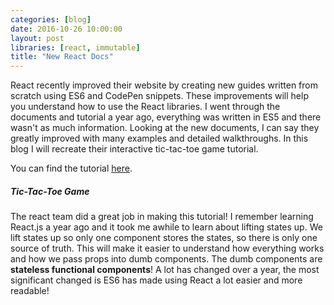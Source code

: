 ```yaml
---
categories: [blog]
date: 2016-10-26 10:00:00
layout: post
libraries: [react, immutable]
title: "New React Docs"
---
```


React recently improved their website by creating new guides written from scratch using ES6 and CodePen snippets. These improvements will help you understand how to use the React libraries. I went through the documents and tutorial a year ago, everything was written in ES5 and there wasn't as much information. Looking at the new documents, I can say they greatly improved with many examples and detailed walkthroughs. In this blog I will recreate their interactive tic-tac-toe game tutorial.

You can find the tutorial <a href="https://facebook.github.io/react/tutorial/tutorial.html" target="_blank">here</a>.

##### Tic-Tac-Toe Game

<div id="root"></div>

The react team did a great job in making this tutorial! I remember learning React.js a year ago and it took me awhile to learn about lifting states up. We lift states up so only one component stores the states, so there is only one source of truth. This will make it easier to understand how everything works and how we pass props into dumb components. The dumb components are __stateless functional components__! A lot has changed over a year, the most significant changed is ES6 has made using React a lot easier and more readable!

<script type="text/babel">
  $( document ).ready(function() {
    function Square(props) {
      return (
        <button className="square" onClick={() => props.onClick()}>
          {props.value}
        </button>
      );
    }

    function Board(props) {
      function renderSquare(row,col) {
        return <Square value={props.squares[row][col].value} onClick={() => props.onClick(row,col)}/>;
      }

      function renderSquares (row, col) {
        let render = [];
        for (let i = 0; i < row; i++) {
          let cells = [];
          for (let j = 0; j < col; j++) {
            cells.push(renderSquare(i,j));  
          }
          render.push(<div key={i} className="board-row">{ cells }</div>);
        }
        return render;
      }

      return (
        <div>
          {renderSquares(3,3)}
        </div>
      );
    }

    class Game extends React.Component {
      constructor() {
        super();
        this.state = {
          history: [{
            squares: this.createSquares(3,3),
            movedLocation: null,
            player: null
          }],
          xIsNext: true,
          stepNumber: 0,
          isAscend: true
        }
      }

      handleClick(row,col) {
        let history = window.Immutable.fromJS(this.state.history).toJS().slice(0, this.state.stepNumber + 1);
        let current = history[history.length - 1];
        const squares = window.Immutable.fromJS(current.squares).toJS();
        if (calculateWinner(squares) || squares[row][col].value) {
          return;
        }
        squares[row][col].value = this.state.xIsNext ? 'X' : 'O';
        let location = `(${row},${col})`;
        this.setState({
          history: history.concat([{
            squares: squares,
            movedLocation: location,
            player: this.state.xIsNext ? 'X' : 'O'
          }]),
          xIsNext: !this.state.xIsNext,
          stepNumber: history.length
        });
      }

      jumpTo(event,step) {
        event.preventDefault();
        this.setState({
          stepNumber: step,
          xIsNext: (step % 2) ? false : true
        });
      }

      createSquares(numbersOfRows, numbersOfColumns) {
        let array = new Array(numbersOfRows);

        for (let i = 0; i < numbersOfRows; i++) {
          array[i] = new Array(numbersOfColumns);
          for (let j = 0; j < numbersOfColumns; j++) {
            array[i][j] = {
                column: j,
                  row: i,
                  value: null
              };
          }
        }

        return array;
      };

      handleToggle() {
        this.setState({
          isAscend: !this.state.isAscend
        });
      }

      render() {
        const history = this.state.history;
        const current = history[this.state.stepNumber];
        const winner = calculateWinner(current.squares);

        let status;
        if (winner) {
          status = 'Winner: ' + winner;
        } else {
          status = 'Next player: ' + (this.state.xIsNext ? 'X' : 'O');
        }

        const moves = history.map((step, move) => {
          const text = move ? `Player ${step.player} moved to ${step.movedLocation}` : 'Game start';
          let link = null;
          
          if (move === this.state.stepNumber) {
            link = <p>{text}</p>;
          } else {
            link = <a href="#" onClick={(event) => this.jumpTo(event,move)}>{text}</a>
          }
          return (
            <li key={move}>
              {link}
            </li>
          );
        }, this);

        return (
          <div>
            <div className="game">
              <div className="game-board">
                <Board 
                  squares={current.squares}
                  onClick={(row,col) => this.handleClick(row,col)}
                />
              </div>
            </div>
            <div className="game-info">
              <button className="btn" onClick={() => this.handleToggle()}>
                { this.state.isAscend ? 'ASCEND' : 'DESCEND' }
              </button>
              <p>{status}</p>
              <ol>{ this.state.isAscend ? moves : moves.reverse() }</ol>
            </div>
          </div>
        );
      }
    }

    ReactDOM.render(
      <Game />,
      document.getElementById('root')
    );
    
    function calculateWinner(squares) {
      const lines = [
        [[0,0], [0,1], [0,2]],
        [[1,0], [1,1], [1,2]],
        [[2,0], [2,1], [2,2]],
        [[0,0], [1,0], [2,0]],
        [[0,1], [1,1], [2,1]],
        [[0,2], [1,2], [2,2]],
        [[0,0], [1,1], [2,2]],
        [[0,2], [1,1], [2,0]],
      ];

      function valueAt(row, col) {
        return squares[row][col].value;
      }

      for (let i = 0; i < lines.length; i++) {
        const [a, b, c] = lines[i];
        if (valueAt(a[0],a[1]) && valueAt(a[0],a[1]) === valueAt(b[0],b[1]) && valueAt(a[0],a[1]) === valueAt(c[0],c[1])) {
          return valueAt(a[0],a[1]);
        }
      }
      return null;
    };
  });
</script>